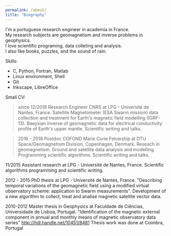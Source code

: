 ```yaml
---
permalink: /about/
title: "Biography"
---
```


I'm a portuguese research engineer in academia in France.  
My research subjects are geomagnetism and inverse problems in geophysics.  
I love scientific programing, data colleting and analysis.  
I also like books, puzzles, and the sound of rain.

Skills: 
- C, Python, Fortran, Matlab  
- Linux environment, Shell  
- Git  
- Inkscape, LibreOffice

Small CV:
> since 12/2018 Research Engineer CNRS at LPG - Université de Nantes, France.
              Satellite Magnetometer (ESA Swarm mission) data collection and treatment for Earth's magnetic field modelling (IGRF-13).
              Baeysian inverse of geomagnetic data for electrical conductivity profile of Earth's upper mantle. 
              Scientific writing and talks.
                
> 2016 - 2018   Postdoc COFOND Marie Curie Felowship at DTU Space/Geomagnetism Division, Copenhagen, Denmark.
              Reseach in geomagnetism. Ground and satellite data analysis and modelling. 
              Programming scientific algorithms. 
              Scientific writing and talks.
                   
11/2015       Assistant research at LPG - Université de Nantes, France.
              Scientific algorithms programming and scientific writing.
                   
2012 - 2015   PhD thesis at LPG - Université de Nantes, France. 
              "Describing temporal variations of the geomagnetic field using a modified virtual observatory scheme: application to Swarm measurements".
              Development of a new algorithm to collect, treat and analise magnetic satellite vector data.
                
2010-2012     Master thesis in Geophysics at Faculdade de Ciências, Universidade de Lisboa, Portugal.
              "Identification of the magnetic external component in annual and monthly means of magnetic observatory data series"
              http://hdl.handle.net/10451/8481
              Thesis work was done at Coimbra, Portugal
              


